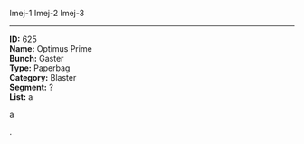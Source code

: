Imej-1
Imej-2
Imej-3

---

**ID:** 625 <br>
**Name:** Optimus Prime <br>
**Bunch:** Gaster <br>
**Type:** Paperbag <br>
**Category:** Blaster <br>
**Segment:** ? <br>
**List:** a

a

.
